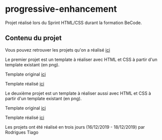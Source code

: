 # progressive-enhancement

Projet réalisé lors du Sprint HTML/CSS durant la formation BeCode.  

## Contenu du projet

Vous pouvez retrouver les projets qu'on a réalisé [ici](https://github.com/rodriguestiago/progressive-enhancement)  

Le premier projet est un template à réaliser avec HTML et CSS à partir d'un template existant (en png).

Template original [ici](https://github.com/becodeorg/CRL-Keller-1-18/blob/master/Parcours/01-Prairie/4.HTML-CSS/progressive-enhancement/turlututu.png)

Template réalisé [ici](https://github.com/rodriguestiago/progressive-enhancement/tree/master/turlututu)

Le deuxième projet est un template à réaliser aussi avec HTML et CSS à partir d'un template existant (en png).

Template original [ici](https://github.com/becodeorg/CRL-Keller-1-18/blob/master/Parcours/01-Prairie/4.HTML-CSS/progressive-enhancement/activecollab.png)

Template réalisé [ici](https://github.com/rodriguestiago/progressive-enhancement/tree/master/ActiveCollab)

Les projets ont été réalisé en trois jours (16/12/2019 - 18/12/2019) par Rodrigues Tiago
